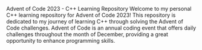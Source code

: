 
Advent of Code 2023 - C++ Learning Repository
Welcome to my personal C++ learning repository for Advent of Code 2023! This repository is dedicated to my journey of learning C++ through solving the Advent of Code challenges. Advent of Code is an annual coding event that offers daily challenges throughout the month of December, providing a great opportunity to enhance programming skills.
